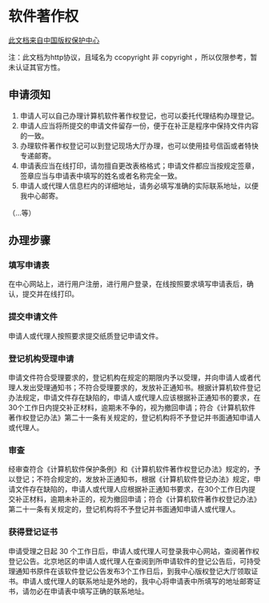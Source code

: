 # 软件著作权

[此文档来自中国版权保护中心](http://www.ccopyright.com.cn/index.php?optionid=1057)

注：此文档为http协议，且域名为 ccopyright 非 copyright ，所以仅限参考，暂未认证其官方性。

## 申请须知

1. 申请人可以自己办理计算机软件著作权登记，也可以委托代理结构办理登记。
2. 申请人应当将所提交的申请文件留存一份，便于在补正是程序中保持文件内容的一致。
3. 办理软件著作权登记可以到登记现场大厅办理，也可以使用挂号信函或者特快专递邮寄。
4. 申请表应当在线打印，请勿擅自更改表格格式；申请文件都应当按规定签章，签章应当与申请表中填写的姓名或者名称完全一致。
5. 申请人或代理人信息栏内的详细地址，请务必填写准确的实际联系地址，以便我中心邮寄。
 
 （...等）

## 办理步骤


### 填写申请表

在中心网站上，进行用户注册，进行用户登录，在线按照要求填写申请表后，确认，提交并在线打印。

### 提交申请文件

申请人或代理人按照要求提交纸质登记申请文件。

### 登记机构受理申请

申请文件符合受理要求的，登记机构在规定的期限内予以受理，并向申请人或者代理人发出受理通知书；不符合受理要求的，发放补正通知书。根据计算机软件登记办法规定，申请文件存在缺陷的，申请人或代理人应该根据补正通知书的要求，在30个工作日内提交补正材料，逾期未不争的，视为撤回申请；符合《计算机软件著作权登记办法》第二十一条有关规定的，登记机构将不予登记并书面通知申请人或代理人。

### 审查

经审查符合《计算机软件保护条例》和《计算机软件著作权登记办法》规定的，予以登记；不符合规定的，发放补正通知书，根据《计算机软件登记办法》规定，申请文件存在缺陷的，申请人或代理人应根据补正通知书要求，在30个工作日内提交补正材料，逾期未补正的，视为撤回申请；符合《计算机软件著作权登记办法》第二十一条有关规定的，登记机构将不予登记并书面通知申请人或代理人。

### 获得登记证书

申请受理之日起 30 个工作日后，申请人或代理人可登录我中心网站，查阅著作权登记公告。北京地区的申请人或代理人在查阅到所申请软件的登记公告后，可持受理通知书原件在该软件登记公告发布3个工作日后，到我中心版权登记大厅领取证书。申请人或代理人的联系地址是外地的，我中心将申请表中所填写的地址邮寄证书，请勿必在申请表中填写正确的联系地址。